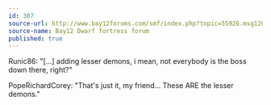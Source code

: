 ```yaml
---
id: 307
source-url: http://www.bay12forums.com/smf/index.php?topic=55926.msg1208111#msg1208111
source-name: Bay12 Dwarf fortress forum
published: true
---
```

 Runic86: "[...] adding lesser demons, i mean, not everybody is the boss down there, right?"

 PopeRichardCorey: "That's just it, my friend... These ARE the lesser demons."
